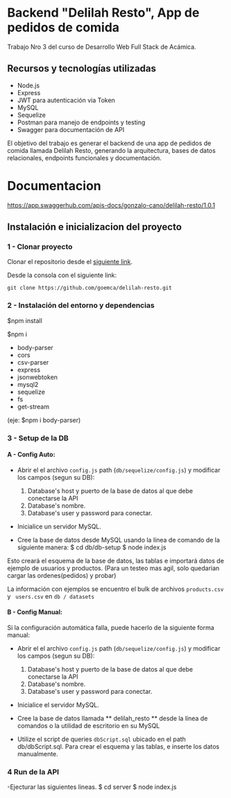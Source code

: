 # Backend "Delilah Resto", App de pedidos de comida

Trabajo Nro 3 del curso de Desarrollo Web Full Stack de Acámica.

## Recursos y tecnologías utilizadas

- Node.js
- Express
- JWT para autenticación via Token
- MySQL
- Sequelize
- Postman para manejo de endpoints y testing
- Swagger para documentación de API

El objetivo del trabajo es generar el backend de una app de pedidos de comida llamada Delilah Resto, generando la arquitectura, bases de datos relacionales, endpoints funcionales y documentación.


# Documentacion
https://app.swaggerhub.com/apis-docs/gonzalo-cano/delilah-resto/1.0.1


## Instalación e inicializacion del proyecto

### 1 - Clonar proyecto

Clonar el repositorio desde el [siguiente link](https://github.com/goemca/delilah-resto.git).

Desde la consola con el siguiente link:

`git clone https://github.com/goemca/delilah-resto.git`

### 2 - Instalación del entorno y dependencias

$npm install

$npm i 
- body-parser 
- cors
- csv-parser 
- express 
- jsonwebtoken 
- mysql2 
- sequelize
- fs
- get-stream

(eje: $npm i body-parser)

### 3 - Setup de la DB

#### A - Config Auto:

 - Abrir el el archivo `config.js` path (`db/sequelize/config.js`) y modificar los campos (segun su DB):
     1. Database's host y puerto de la base de datos al que debe conectarse la API
     2. Database's nombre.
     3. Database's user y password para conectar.

 - Inicialice un servidor MySQL.

 - Cree la base de datos desde MySQL usando la línea de comando de la siguiente manera:
     $ cd db/db-setup
     $ node index.js

Esto creará el esquema de la base de datos, las tablas e importará datos de ejemplo de usuarios y productos. 
(Para un testeo mas agil, solo quedarian cargar las ordenes(pedidos) y probar)

La información con ejemplos se encuentro el bulk de archivos `products.csv` y ` users.csv` en `db / datasets`

#### B - Config Manual:

Si la configuración automática falla, puede hacerlo de la siguiente forma manual:

- Abrir el el archivo `config.js` path (`db/sequelize/config.js`) y modificar los campos (segun su DB):
     1. Database's host y puerto de la base de datos al que debe conectarse la API
     2. Database's nombre.
     3. Database's user y password para conectar.

- Inicialice el servidor MySQL.
- Cree la base de datos llamada ** delilah_resto ** desde la línea de comandos o la utilidad de escritorio en su MySQL
- Utilize el script de queries `dbScript.sql` ubicado en el path db/dbScript.sql. Para crear el esquema y las tablas, e inserte los datos manualmente.

### 4 Run de la API

-Ejecturar las siguientes lineas.
    $ cd server
    $ node index.js








